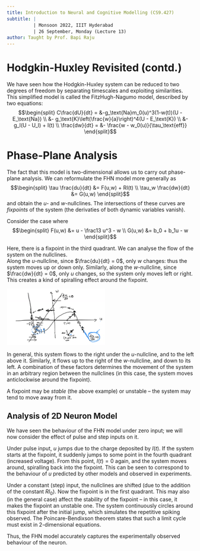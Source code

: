 ```yaml
---
title: Introduction to Neural and Cognitive Modelling (CS9.427)
subtitle: |
          | Monsoon 2022, IIIT Hyderabad
          | 26 September, Monday (Lecture 13)
author: Taught by Prof. Bapi Raju
---
```


# Hodgkin-Huxley Revisited (contd.)
We have seen how the Hodgkin-Huxley system can be reduced to two degrees of freedom by separating timescales and exploiting similarities. This simplified model is called the FitzHugh-Nagumo model, described by two equations:
$$\begin{split}
C\frac{dU}{dt} = &-g_\text{Na}m_0(u)^3(1-w(t))(U - E_\text{Na}) \\
&- g_\text{K}\left(\frac{w}{a}\right)^4(U - E_\text{K}) \\
&- g_l(U - U_l) + I(t) \\
\frac{dw}{dt} = &- \frac{w - w_0(u)}{\tau_\text{eff}}
\end{split}$$

# Phase-Plane Analysis
The fact that this model is two-dimensional allows us to carry out phase-plane analysis. We can reformulate the FHN model more generally as
$$\begin{split}
\tau \frac{du}{dt} &= F(u,w) + RI(t) \\
\tau_w \frac{dw}{dt} &= G(u,w)
\end{split}$$
and obtain the $u$- and $w$-nullclines. The intersections of these curves are *fixpoints* of the system (the derivaties of both dynamic variables vanish).

Consider the case where
$$\begin{split}
F(u,w) &= u - \frac13 u^3 - w \\
G(u,w) &= b_0 + b_1u - w
\end{split}$$

Here, there is a fixpoint in the third quadrant. We can analyse the flow of the system on the nullclines.  
Along the $u$-nullcline, since $\frac{du}{dt} = 0$, only $w$ changes: thus the system moves up or down only. Similarly, along the $w$-nullcline, since $\frac{dw}{dt} = 0$, only $u$ changes, so the system only moves left or right.
This creates a kind of spiralling effect around the fixpoint.

![Flow on Nullclines in the FHN Model](flow.png)

In general, this system flows to the right under the $u$-nullcline, and to the left above it. Similarly, it flows up to the right of the $w$-nullcline, and down to its left. A combination of these factors determines the movement of the system in an arbitrary region between the nullclines (in this case, the system moves anticlockwise around the fixpoint).

A fixpoint may be *stable* (the above example) or unstable – the system may tend to move away from it.

## Analysis of 2D Neuron Model
We have seen the behaviour of the FHN model under zero input; we will now consider the effect of pulse and step inputs on it.

Under pulse input, $u$ jumps due to the charge deposited by $I(t)$. If the system starts at the fixpoint, it suddenly jumps to some point in the fourth quadrant (increased voltage). From this point, $I(t) = 0$ again, and the system moves around, spiralling back into the fixpoint. This can be seen to correspond to the behaviour of $u$ predicted by other models and observed in experiments.

Under a constant (step) input, the nullclines are shifted (due to the addition of the constant $RI_0$). Now the fixpoint is in the first quadrant. This may also (in the general case) affect the stability of the fixpoint – in this case, it makes the fixpoint an unstable one. The system continuously circles around this fixpoint after the initial jump, which simulates the repetitive spiking observed. The Poincare-Bendixson theorem states that such a limit cycle must exist in 2-dimensional equations.

Thus, the FHN model accurately captures the experimentally observed behaviour of the neuron.